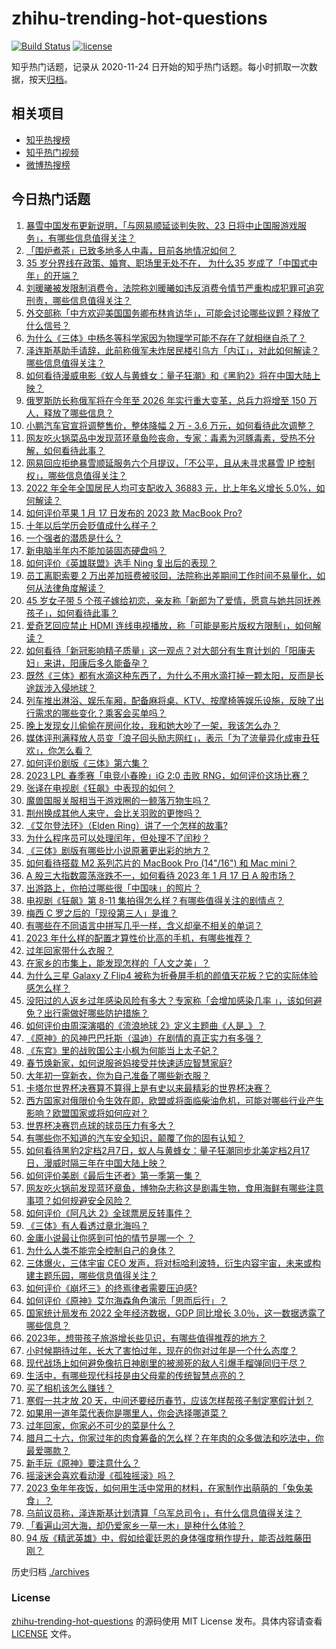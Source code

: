 # zhihu-trending-hot-questions

[![Build Status](https://github.com/justjavac/zhihu-trending-hot-questions/workflows/ci/badge.svg?branch=master)](https://github.com/justjavac/zhihu-trending-hot-questions/actions)
[![license](https://img.shields.io/github/license/justjavac/zhihu-trending-hot-questions)](https://github.com/justjavac/zhihu-trending-hot-questions/blob/master/LICENSE)

知乎热门话题，记录从 2020-11-24
日开始的知乎热门话题。每小时抓取一次数据，按天[归档](./archives)。

## 相关项目

- [知乎热搜榜](https://github.com/justjavac/zhihu-trending-top-search)
- [知乎热门视频](https://github.com/justjavac/zhihu-trending-hot-video)
- [微博热搜榜](https://github.com/justjavac/weibo-trending-hot-search)

## 今日热门话题

<!-- BEGIN -->
<!-- 最后更新时间 Wed Jan 18 2023 09:00:43 GMT+0800 (China Standard Time) -->

1. [暴雪中国发布更新说明，「与网易顺延谈判失败、23 日将中止国服游戏服务」，有哪些信息值得关注？](https://www.zhihu.com/question/579220044)
1. [「围炉煮茶」已致多地多人中毒，目前各地情况如何？](https://www.zhihu.com/question/579034254)
1. [35 岁分界线在政策、婚育、职场里无处不在， 为什么35 岁成了「中国式中年」的开端？](https://www.zhihu.com/question/578481031)
1. [刘暖曦被发限制消费令，法院称刘暖曦如违反消费令情节严重构成犯罪可追究刑责，哪些信息值得关注？](https://www.zhihu.com/question/579241404)
1. [外交部称「中方欢迎美国国务卿布林肯访华」，可能会讨论哪些议题？释放了什么信号？](https://www.zhihu.com/question/579233755)
1. [为什么《三体》中杨冬等科学家因为物理学可能不存在了就相继自杀了？](https://www.zhihu.com/question/579098283)
1. [泽连斯基助手请辞，此前称俄军未炸居民楼引乌方「内讧」，对此如何解读？哪些信息值得关注？](https://www.zhihu.com/question/579270053)
1. [如何看待漫威电影《蚁人与黄蜂女：量子狂潮》和《黑豹2》将在中国大陆上映？](https://www.zhihu.com/question/579257106)
1. [俄罗斯防长称俄军将在今年至 2026 年实行重大变革，总兵力将增至 150 万人，释放了哪些信息？](https://www.zhihu.com/question/579250575)
1. [小鹏汽车官宣将调整售价，整体降幅 2 万 - 3.6 万元，如何看待此次调整？](https://www.zhihu.com/question/579241864)
1. [网友吃火锅菜品中发现蓝环章鱼险丧命，专家：毒素为河豚毒素，受热不分解，如何看待此事？](https://www.zhihu.com/question/579202423)
1. [网易回应拒绝暴雪顺延服务六个月提议，「不公平，且从未寻求暴雪 IP 控制权」，哪些信息值得关注？](https://www.zhihu.com/question/579280712)
1. [2022 年全年全国居民人均可支配收入 36883 元，比上年名义增长 5.0%，如何解读？](https://www.zhihu.com/question/579203641)
1. [如何评价苹果 1 月 17 日发布的 2023 款 MacBook Pro?](https://www.zhihu.com/question/579270940)
1. [十年以后学历会贬值成什么样子？](https://www.zhihu.com/question/477496924)
1. [一个强者的潜质是什么？](https://www.zhihu.com/question/531562897)
1. [新电脑半年内不能加装固态硬盘吗？](https://www.zhihu.com/question/578854654)
1. [如何评价《英雄联盟》选手 Ning 复出后的表现？](https://www.zhihu.com/question/579014277)
1. [员工离职索要 2 万出差加班费被驳回，法院称出差期间工作时间不易量化，如何从法律角度解读？](https://www.zhihu.com/question/579200270)
1. [45 岁女子带 5 个孩子嫁给初恋，亲友称「新郎为了爱情，愿意与她共同抚养孩子」，如何看待此事？](https://www.zhihu.com/question/578454784)
1. [爱奇艺回应禁止 HDMI 连线电视播放，称「可能是影片版权方限制」，如何解读？](https://www.zhihu.com/question/579030418)
1. [如何看待「新冠影响精子质量」这一观点？对大部分有生育计划的「阳康夫妇」来讲，阳康后多久能备孕？](https://www.zhihu.com/question/579031013)
1. [既然《三体》都有水滴这种东西了，为什么不用水滴打掉一颗太阳，反而是长途跋涉入侵地球？](https://www.zhihu.com/question/577737306)
1. [列车推出淋浴、娱乐车厢，配备麻将桌、KTV、按摩椅等娱乐设施，反映了出行需求的哪些变化？乘客会买单吗？](https://www.zhihu.com/question/578650314)
1. [晚上发现女儿偷偷在房间化妆，我和她大吵了一架，我该怎么办？](https://www.zhihu.com/question/579198484)
1. [媒体评刑满释放人员变「浪子回头励志网红」，表示「为了流量异化成审丑狂欢」，你怎么看？](https://www.zhihu.com/question/579195553)
1. [如何评价剧版《三体》第六集？](https://www.zhihu.com/question/579092892)
1. [2023 LPL 春季赛「电竞小春晚」iG 2:0 击败 RNG，如何评价这场比赛？](https://www.zhihu.com/question/579249784)
1. [张译在电视剧《狂飙》中表现的如何？](https://www.zhihu.com/question/578696697)
1. [魔兽国服关服相当于游戏圈的一鲸落万物生吗？](https://www.zhihu.com/question/577469766)
1. [荆州换成其他人来守，会比关羽败的更惨吗？](https://www.zhihu.com/question/575713778)
1. [《艾尔登法环》（Elden Ring）讲了一个怎样的故事?](https://www.zhihu.com/question/517963071)
1. [为什么程序员可以处理闰年，但处理不了闰秒？](https://www.zhihu.com/question/569807653)
1. [《三体》剧版有哪些比小说原著更出彩的地方？](https://www.zhihu.com/question/579229554)
1. [如何看待搭载 M2 系列芯片的 MacBook Pro (14"/16") 和 Mac mini？](https://www.zhihu.com/question/579272111)
1. [A 股三大指数震荡涨跌不一，如何看待 2023 年 1 月 17 日 A 股市场？](https://www.zhihu.com/question/579214550)
1. [出游路上，你拍过哪些很「中国味」的照片？](https://www.zhihu.com/question/578264113)
1. [电视剧《狂飙》第 8-11 集拍得怎么样？有哪些值得关注的剧情点？](https://www.zhihu.com/question/579061625)
1. [梅西 C 罗之后的「现役第三人」是谁？](https://www.zhihu.com/question/579010604)
1. [有哪些在不同语言中拼写几乎一样，含义却毫不相关的单词？](https://www.zhihu.com/question/578463621)
1. [2023 年什么样的配置才算性价比高的手机，有哪些推荐？](https://www.zhihu.com/question/579083396)
1. [过年回家带什么衣服？](https://www.zhihu.com/question/578348923)
1. [在家乡的市集上，能发现怎样的「人文之美」？](https://www.zhihu.com/question/577725109)
1. [为什么三星 Galaxy Z Flip4 被称为折叠屏手机的颜值天花板？它的实际体验感怎么样？](https://www.zhihu.com/question/576475330)
1. [没阳过的人返乡过年感染风险有多大？专家称「会增加感染几率 」，该如何避免？出行需做好哪些防护措施？](https://www.zhihu.com/question/579001296)
1. [如何评价由周深演唱的《流浪地球 2》定义主题曲《人是_》？](https://www.zhihu.com/question/578726662)
1. [《原神》的风神巴巴托斯（温迪）在剧情的真正实力有多强？](https://www.zhihu.com/question/487613599)
1. [《东宫》里的战败国公主小枫为何能当上太子妃？](https://www.zhihu.com/question/316325296)
1. [春节焕新家，如何说服爸妈接受并快速适应智慧家庭?](https://www.zhihu.com/question/578069730)
1. [大年初一穿新衣，你为自己准备了哪些新衣服？](https://www.zhihu.com/question/578088037)
1. [卡塔尔世界杯决赛算不算得上是有史以来最精彩的世界杯决赛？](https://www.zhihu.com/question/573022232)
1. [西方国家对俄限价令生效在即，欧盟或将面临柴油危机，可能对哪些行业产生影响？欧盟国家或将如何应对？](https://www.zhihu.com/question/579195797)
1. [世界杯决赛罚点球的球员压力有多大？](https://www.zhihu.com/question/40870210)
1. [有哪些你不知道的汽车安全知识，颠覆了你的固有认知？](https://www.zhihu.com/question/566996905)
1. [如何看待黑豹2定档2月7日，蚁人与黄蜂女：量子狂潮同步北美定档2月17日，漫威时隔三年在中国大陆上映？](https://www.zhihu.com/question/579256652)
1. [如何评价美剧《最后生还者》第一季第一集？](https://www.zhihu.com/question/579067154)
1. [网友吃火锅前发现蓝环章鱼，博物杂志称这是剧毒生物，食用海鲜有哪些注意事项？如何规避安全风险？](https://www.zhihu.com/question/579204138)
1. [如何评价《阿凡达 2》全球票房反转事件？](https://www.zhihu.com/question/577988598)
1. [《三体》有人看透过章北海吗？](https://www.zhihu.com/question/280934423)
1. [金庸小说最让你感到可怕的情节是哪一个 ？](https://www.zhihu.com/question/389758532)
1. [为什么人类不能完全控制自己的身体？](https://www.zhihu.com/question/575583073)
1. [三体爆火，三体宇宙 CEO 发声，将对标哈利波特，衍生内容宇宙，未来或构建主题乐园，哪些信息值得关注？](https://www.zhihu.com/question/579198323)
1. [如何评价《崩坏三》的终焉律者需要压迫感?](https://www.zhihu.com/question/578672228)
1. [如何评价《原神》艾尔海森角色演示「思而后行」？](https://www.zhihu.com/question/579216648)
1. [国家统计局发布 2022 全年经济数据，GDP 同比增长 3.0％，这一数据透露了哪些信息？](https://www.zhihu.com/question/579202124)
1. [2023年，想带孩子旅游增长些见识，有哪些值得推荐的地方？](https://www.zhihu.com/question/578134916)
1. [小时候期待过年，长大了害怕过年，现在的你对过年是一个什么态度？](https://www.zhihu.com/question/578884766)
1. [现代战场上如何避免像抗日神剧里的被濒死的敌人引爆手榴弹同归于尽？](https://www.zhihu.com/question/579002334)
1. [生活中，有哪些现代科技是由父母辈的传统智慧点亮的？](https://www.zhihu.com/question/578069654)
1. [买了相机该怎么赚钱？](https://www.zhihu.com/question/578848501)
1. [寒假一共才放 20 天，中间还要经历春节，应该怎样帮孩子制定寒假计划？](https://www.zhihu.com/question/512089980)
1. [如果用一道年菜代表你是哪里人，你会选择哪道菜？](https://www.zhihu.com/question/576987759)
1. [过年回家，你家必不可少的菜是什么？](https://www.zhihu.com/question/576987811)
1. [腊月二十六，你家过年的肉食筹备的怎么样？在年肉的众多做法和吃法中，你最爱哪款？](https://www.zhihu.com/question/578850212)
1. [新手玩《原神》要注意什么？](https://www.zhihu.com/question/577973780)
1. [摇滚迷会喜欢看动漫《孤独摇滚》吗？](https://www.zhihu.com/question/577889390)
1. [2023 兔年年夜饭，如何用生活中常用的材料，在家制作出萌萌的「兔兔美食」？](https://www.zhihu.com/question/576987555)
1. [乌前议员称，泽连斯基计划清算「乌军总司令」，有什么信息值得关注？](https://www.zhihu.com/question/579050415)
1. [「看遍山河大海，却仍爱家乡一草一木」是种什么体验？](https://www.zhihu.com/question/577725107)
1. [94 版《精武英雄》中，假如给霍廷恩的身体强度稍作提升，能否战胜藤田刚？](https://www.zhihu.com/question/560957740)

<!-- END -->

历史归档 [./archives](./archives)

### License

[zhihu-trending-hot-questions](https://github.com/justjavac/zhihu-trending-hot-questions)
的源码使用 MIT License 发布。具体内容请查看 [LICENSE](./LICENSE) 文件。
